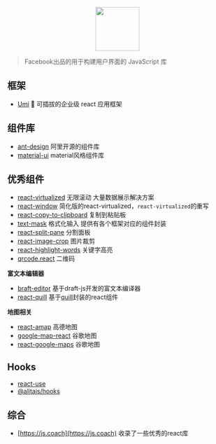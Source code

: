 <p align="center">
  <a href="https://reactjs.org">
    <img width="100" src="ttps://raw.githubusercontent.com/github/explore/80688e429a7d4ef2fca1e82350fe8e3517d3494d/topics/react/react.png">
  </a>
</p>

> Facebook出品的用于构建用户界面的 JavaScript 库

## 框架

- [Umi](https://github.com/umijs/umi) 🌋 可插拔的企业级 react 应用框架

## 组件库

- [ant-design](https://ant.design/index-cn) 阿里开源的组件库
- [material-ui](https://github.com/mui-org/material-ui) material风格组件库

## 优秀组件

* [react-virtualized](https://github.com/bvaughn/react-virtualized) 无限滚动 大量数据展示解决方案
* [react-window](https://github.com/bvaughn/react-window) 简化版的react-virtualized，`react-virtualized`的重写
* [react-copy-to-clipboard](https://github.com/nkbt/react-copy-to-clipboard) 复制到粘贴板
* [text-mask](https://github.com/text-mask/text-mask) 格式化输入 提供有各个框架对应的组件封装
* [react-split-pane](https://github.com/tomkp/react-split-pane) 分割面板
* [react-image-crop](https://github.com/DominicTobias/react-image-crop) 图片裁剪
* [react-highlight-words](https://github.com/bvaughn/react-highlight-words) 关键字高亮
* [qrcode.react](https://github.com/zpao/qrcode.react) 二维码

**富文本编辑器**

* [braft-editor](https://github.com/margox/braft-editor) 基于draft-js开发的富文本编译器
* [react-quill](https://github.com/zenoamaro/react-quill) 基于[quill](https://github.com/quilljs/quill/)封装的react组件

**地图相关**

* [react-amap](https://github.com/ElemeFE/react-amap) 高德地图
* [google-map-react](https://github.com/google-map-react/google-map-react) 谷歌地图
* [react-google-maps](https://github.com/tomchentw/react-google-maps) 谷歌地图

## Hooks

* [react-use](https://github.com/streamich/react-use)
* [@alitajs/hooks](https://github.com/alitajs/hooks)

## 综合

* [https://js.coach](https://js.coach) 收录了一些优秀的react库
